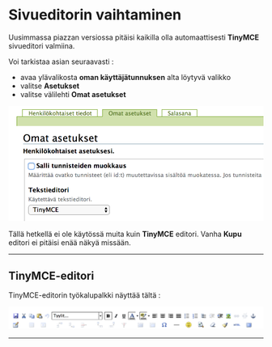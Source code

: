 # Sivueditorin vaihtaminen


Uusimmassa piazzan versiossa pitäisi kaikilla olla automaattisesti __TinyMCE__ sivueditori valmiina.

Voi tarkistaa asian seuraavasti :

* avaa ylävalikosta __oman käyttäjätunnuksen__ alta löytyvä valikko
* valitse __Asetukset__
* valitse välilehti __Omat asetukset__

![Image](kuvat/kuva157.png)

Tällä hetkellä ei ole käytössä muita kuin __TinyMCE__ editori.  Vanha __Kupu__ editori ei pitäisi enää näkyä missään.

----

## TinyMCE-editori

TinyMCE-editorin työkalupalkki näyttää tältä :

![Image](kuvat/kuva158.png)

----
